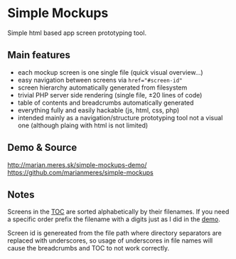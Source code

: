 # Simple Mockups

Simple html based app screen prototyping tool.

## Main features

* each mockup screen is one single file (quick visual overview...)
* easy navigation between screens via `href="#screen-id"`
* screen hierarchy automatically generated from filesystem
* trivial PHP server side rendering (single file, &plusmn;20 lines of code)
* table of contents and breadcrumbs automatically generated
* everything fully and easily hackable (js, html, css, php)
* intended mainly as a navigation/structure prototyping tool not a visual one
(although plaing with html is not limited)

## Demo &amp; Source

http://marian.meres.sk/simple-mockups-demo/  
https://github.com/marianmeres/simple-mockups

## Notes

Screens in the [TOC](http://marian.meres.sk/simple-mockups-demo/#_toc) are sorted 
alphabetically by their filenames. If you need a specific order prefix the 
filename with a digits just as I did in the [demo](https://github.com/marianmeres/simple-mockups/tree/master/screens/index).

Screen id is genereated from the file path where directory separators are 
replaced with underscores, so usage of underscores in file names will cause 
the breadcrumbs and TOC to not work correctly.

